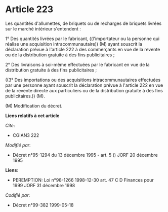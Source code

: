 # Article 223

Les quantités d'allumettes, de briquets ou de recharges de briquets livrées sur le marché intérieur s'entendent :

1° Des quantités livrées par le fabricant, ((l'importateur ou la personne qui réalise une acquisition intracommunautaire))
(M) ayant souscrit la déclaration prévue à l'article 222 à des commerçants en vue de la revente ou de la distribution
gratuite à des fins publicitaires ;

2° Des livraisons à soi-même effectuées par le fabricant en vue de la distribution gratuite à des fins publicitaires ;

((3° Des importations ou des acquisitions intracommunautaires effectuées par une personne ayant souscrit la déclaration
prévue à l'article 222 en vue de la revente directe aux particuliers ou de la distribution gratuite à des fins
publicitaires.)) (M).

(M) Modification du décret.

**Liens relatifs à cet article**

_Cite_:

  - CGIAN3 222

_Modifié par_:

  - Décret n°95-1294 du 13 décembre 1995 - art. 5 () JORF 20 décembre 1995

**Liens**:

  - PEREMPTION: Loi n°98-1266 1998-12-30 art. 47 C D Finances pour 1999 JORF 31 décembre 1998

_Codifié par_:

  - Décret n°99-382 1999-05-18
